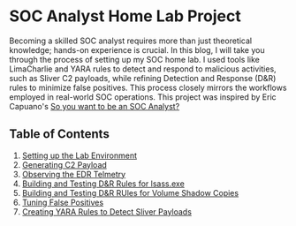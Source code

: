 # SOC Analyst Home Lab Project
Becoming a skilled SOC analyst requires more than just theoretical knowledge; hands-on experience is crucial. In this blog, I will take you through the process of setting up my SOC home lab. I used tools like LimaCharlie and YARA rules to detect and respond to malicious activities, such as Sliver C2 payloads, while refining Detection and Response (D&R) rules to minimize false positives. This process closely mirrors the workflows employed in real-world SOC operations. This project was inspired by Eric Capuano's [So you want to be an SOC Analyst?](https://blog.ecapuano.com/p/so-you-want-to-be-a-soc-analyst-part)

## Table of Contents
1. [Setting up the Lab Environment]([https://github.com/IsmailEdris/SOC/blob/0c5de3f1f3e4e742eda64a8d4442f5c48c2bbc04/Setting%20up%20the%20Lab%20Environment](https://github.com/IsmailEdris/SOC/blob/c9c513ed0dc587d6dd0c16cab2e1712fd457d2ea/1.%20Setting%20up%20the%20Lab%20Environment.md))
2. [Generating C2 Payload](https://github.com/IsmailEdris/SOC/blob/c9c513ed0dc587d6dd0c16cab2e1712fd457d2ea/2.%20Generating%20C2%20Payload.md)
3. [Observing the EDR Telmetry](https://github.com/IsmailEdris/SOC/blob/c9c513ed0dc587d6dd0c16cab2e1712fd457d2ea/3.%20Observing%20the%20EDR%20Telmetry.md)
4. [Building and Testing D&R Rules for lsass.exe](https://github.com/IsmailEdris/SOC/blob/c9c513ed0dc587d6dd0c16cab2e1712fd457d2ea/4.%20Building%20and%20Testing%20D%26R%20Rules%20for%20lsass.exe.md)
5. [Building and Testing D&R RUles for Volume Shadow Copies](https://github.com/IsmailEdris/SOC/blob/c9c513ed0dc587d6dd0c16cab2e1712fd457d2ea/5.%20Building%20and%20Testing%20D%26R%20Rules%20for%20Volume%20Shadow%20Copies.md)
6. [Tuning False Positives]([https://github.com/IsmailEdris/SOC/blob/2eaadc85862cd47112561bb157857b8de3bf5cbd/Tuning%20False%20Positives](https://github.com/IsmailEdris/SOC/blob/c9c513ed0dc587d6dd0c16cab2e1712fd457d2ea/6.%20Tuning%20False%20Positives.md))
7. [Creating YARA Rules to Detect Sliver Payloads]([https://github.com/IsmailEdris/SOC/blob/2eaadc85862cd47112561bb157857b8de3bf5cbd/Creating%20YARA%20Rules%20to%20Detect%20Sliver%20Payloads](https://github.com/IsmailEdris/SOC/blob/c9c513ed0dc587d6dd0c16cab2e1712fd457d2ea/7.%20Creating%20YARA%20Rules%20to%20Detect%20Sliver%20Payloads.md))


